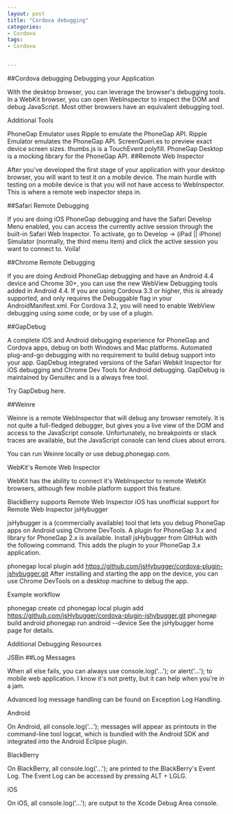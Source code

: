 ```yaml
---
layout: post
title: "Cordova debugging"
categories:
- Cordova
tags:
- Cordova


---
```

##Cordova debugging
Debugging your Application

With the desktop browser, you can leverage the browser's debugging tools. In a WebKit browser, you can open WebInspector to inspect the DOM and debug JavaScript. Most other browsers have an equivalent debugging tool.


Additional Tools

PhoneGap Emulator uses Ripple to emulate the PhoneGap API.
Ripple Emulator emulates the PhoneGap API.
ScreenQueri.es to preview exact device screen sizes.
thumbs.js is a TouchEvent polyfill.
PhoneGap Desktop is a mocking library for the PhoneGap API.
##Remote Web Inspector

After you've developed the first stage of your application with your desktop browser, you will want to test it on a mobile device. The main hurdle with testing on a mobile device is that you will not have access to WebInspector. This is where a remote web inspector steps in.

##Safari Remote Debugging

If you are doing iOS PhoneGap debugging and have the Safari Develop Menu enabled, you can access the currently active session through the built-in Safari Web Inspector. To activate, go to Develop -> (iPad || iPhone) Simulator (normally, the third menu item) and click the active session you want to connect to. Voila!

##Chrome Remote Debugging

If you are doing Android PhoneGap debugging and have an Android 4.4 device and Chrome 30+, you can use the new WebView Debugging tools added in Android 4.4. If you are using Cordova 3.3 or higher, this is already supported, and only requires the Debuggable flag in your AndroidManifest.xml. For Cordova 3.2, you will need to enable WebView debugging using some code, or by use of a plugin.

##GapDebug

A complete iOS and Android debugging experience for PhoneGap and Cordova apps, debug on both Windows and Mac platforms. Automated plug-and-go debugging with no requirement to build debug support into your app. GapDebug integrated versions of the Safari Webkit Inspector for iOS debugging and Chrome Dev Tools for Android debugging. GapDebug is maintained by Genuitec and is a always free tool.

Try GapDebug here.

##Weinre

Weinre is a remote WebInspector that will debug any browser remotely. It is not quite a full-fledged debugger, but gives you a live view of the DOM and access to the JavaScript console. Unfortunately, no breakpoints or stack traces are available, but the JavaScript console can lend clues about errors.

You can run Weinre locally or use debug.phonegap.com.

WebKit's Remote Web Inspector

WebKit has the ability to connect it's WebInspector to remote WebKit browsers, although few mobile platform support this feature.

BlackBerry supports Remote Web Inspector
iOS has unofficial support for Remote Web Inspector
jsHybugger

jsHybugger is a (commercially available) tool that lets you debug PhoneGap apps on Android using Chrome DevTools. A plugin for PhoneGap 3.x and library for PhoneGap 2.x is available. Install jsHybugger from GitHub with the following command. This adds the plugin to your PhoneGap 3.x application.

phonegap local plugin add https://github.com/jsHybugger/cordova-plugin-jshybugger.git
After installing and starting the app on the device, you can use Chrome DevTools on a desktop machine to debug the app.

Example workflow

phonegap create <name-of-project>
cd <name-of-project>
phonegap local plugin add https://github.com/jsHybugger/cordova-plugin-jshybugger.git
phonegap build android
phonegap run android --device
See the jsHybugger home page for details.

Additional Debugging Resources

JSBin
##Log Messages

When all else fails, you can always use console.log('...'); or alert('...'); to mobile web application. I know it's not pretty, but it can help when you're in a jam.

Advanced log message handling can be found on Exception Log Handling.

Android

On Android, all console.log('...'); messages will appear as printouts in the command-line tool logcat, which is bundled with the Android SDK and integrated into the Android Eclipse plugin.

BlackBerry

On BlackBerry, all console.log('...'); are printed to the BlackBerry's Event Log. The Event Log can be accessed by pressing ALT + LGLG.

iOS

On iOS, all console.log('...'); are output to the Xcode Debug Area console.